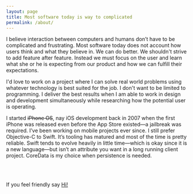 ```yaml
---
layout: page
title: Most software today is way to complicated
permalink: /about/
---
```


I believe interaction between computers and humans don’t have to be complicated and frustrating. Most software today does not account how users think and what they believe in. We can do better. We shouldn't strive to add feature after feature. Instead we must focus on the user and learn what she or he is expecting from our product and how we can fulfill their expectations.

I'd love to work on a project where I can solve real world problems using whatever technology is best suited for the job. I don't want to be limited to programming. I deliver the best results when I am able to work in design and development simultaneously while researching how the potential user is operating.

I started <del>iPhone OS</del>, nay iOS development back in 2007 when the first iPhone was released even before the App Store existed—a jailbreak was required. I’ve been working on mobile projects ever since. I still prefer Objective-C to Swift. It’s tooling has matured and most of the time is pretty reliable. Swift tends to evolve heavily in little time—which is okay since it is a new language—but isn’t an attribute you want in a long running client project. CoreData is my choice when persistence is needed.

<br/>
<br/>

If you feel friendly say [Hi!](mailto:hi@florianbuerger.com?subject=Hi!)
